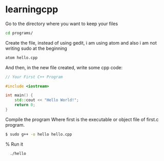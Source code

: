 # learningcpp

Go to the directory where you want to keep your files

```bash
cd programs/
```

Create the file, instead of using gedit, i am using atom and also i am not writing sudo at the beginning

```bash
atom hello.cpp
```

And then, in the new file created, write some cpp code:
```cpp
// Your First C++ Program

#include <iostream>

int main() {
    std::cout << "Hello World!";
    return 0;
}

```
 Compile the program  Where first is the executable or object file of first.c program.
 ```bash 
 $ sudo g++ -o hello hello.cpp
 ```

 % Run it
```bash
  ./hello
  ```
